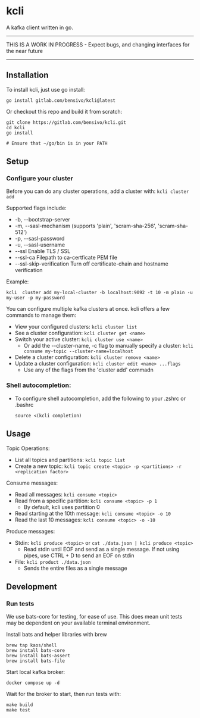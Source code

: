 # kcli
A kafka client written in go.

------------
THIS IS A WORK IN PROGRESS - Expect bugs, and changing interfaces for the near future

------------

## Installation
To install kcli, just use go install:
```
go install gitlab.com/bensivo/kcli@latest
```


Or checkout this repo and build it from scratch:
```
git clone https://gitlab.com/bensivo/kcli.git
cd kcli
go install 

# Ensure that ~/go/bin is in your PATH
```

## Setup

### Configure your cluster
Before you can do any cluster operations, add a cluster with: ``` kcli cluster add ```

Supported flags include:
- -b, --bootstrap-server
- -m, --sasl-mechanism  (supports 'plain', 'scram-sha-256', 'scram-sha-512')
- -p, --sasl-password
- -u, --sasl-username
- --ssl Enable TLS / SSL
- --ssl-ca Filepath to ca-certficate PEM file
- --ssl-skip-verification Turn off certificate-chain and hostname verification

Example: 
```
kcli  cluster add my-local-cluster -b localhost:9092 -t 10 -m plain -u my-user -p my-password
```

You can configure multiple kafka clusters at once. kcli offers a few commands to manage them: 
- View your configured clusters: `kcli cluster list`
- See a cluster configuration: `kcli cluster get <name>`
- Switch your active cluster: `kcli cluster use <name>`
    - Or add the --cluster-name, -c flag to manually specify a cluster: `kcli consume my-topic --cluster-name=localhost`
- Delete a cluster configuration: `kcli cluster remove <name>`
- Update a cluster configuration: `kcli cluster edit <name> ...flags`
    - Use any of the flags from the 'cluster add' commadn

### Shell autocompletion:
- To configure shell autocompletion, add the following to your .zshrc or .bashrc
    ```
    source <(kcli completion)
    ```
## Usage
Topic Operations:
- List all topics and partitions: `kcli topic list`
- Create a new topic: `kcli topic create <topic> -p <partitions> -r <replication factor>`

Consume messages:
- Read all messages: ```kcli consume <topic>```
- Read from a specific partition: ```kcli consume <topic> -p 1```
    - By default, kcli uses partition 0
- Read starting at the 10th message: ```kcli consume <topic> -o 10```
- Read the last 10 messages: ```kcli consume <topic> -o -10```

Produce messages:
- Stdin: ```kcli produce <topic>``` or ```cat ./data.json | kcli produce <topic>```
    - Read stdin until EOF and send as a single message. If not using pipes, use CTRL + D to send an EOF on stdin
- File: ```kcli product ./data.json```
    - Sends the entire files as a single message


## Development
### Run tests
We use bats-core for testing, for ease of use. This does mean unit tests may be dependent on your available terminal environment.

Install bats and helper libraries with brew
```
brew tap kaos/shell
brew install bats-core
brew install bats-assert
brew install bats-file
```

Start local kafka broker:
```
docker compose up -d
```

Wait for the broker to start, then run tests with:
```
make build
make test
```
